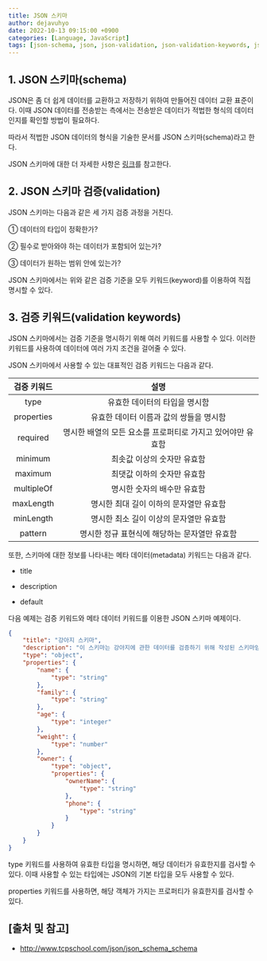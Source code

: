 ```yaml
---
title: JSON 스키마
author: dejavuhyo
date: 2022-10-13 09:15:00 +0900
categories: [Language, JavaScript]
tags: [json-schema, json, json-validation, json-validation-keywords, json-스키마, json-검증, json-검증-키워드]
---
```


## 1. JSON 스키마(schema)
JSON은 좀 더 쉽게 데이터를 교환하고 저장하기 위하여 만들어진 데이터 교환 표준이다. 이때 JSON 데이터를 전송받는 측에서는 전송받은 데이터가 적법한 형식의 데이터인지를 확인할 방법이 필요하다.

따라서 적법한 JSON 데이터의 형식을 기술한 문서를 JSON 스키마(schema)라고 한다.

JSON 스키마에 대한 더 자세한 사항은 [링크](http://json-schema.org)를 참고한다.

## 2. JSON 스키마 검증(validation)
JSON 스키마는 다음과 같은 세 가지 검증 과정을 거친다.

① 데이터의 타입이 정확한가?

② 필수로 받아와야 하는 데이터가 포함되어 있는가?

③ 데이터가 원하는 범위 안에 있는가?

JSON 스키마에서는 위와 같은 검증 기준을 모두 키워드(keyword)를 이용하여 직접 명시할 수 있다.

## 3. 검증 키워드(validation keywords)
JSON 스키마에서는 검증 기준을 명시하기 위해 여러 키워드를 사용할 수 있다. 이러한 키워드를 사용하여 데이터에 여러 가지 조건을 걸어줄 수 있다.

JSON 스키마에서 사용할 수 있는 대표적인 검증 키워드는 다음과 같다.

| 검증 키워드 | 설명 |
|:-----:|:-----:|
| type | 유효한 데이터의 타입을 명시함 |
| properties | 유효한 데이터 이름과 값의 쌍들을 명시함 |
| required | 명시한 배열의 모든 요소를 프로퍼티로 가지고 있어야만 유효함 |
| minimum | 최솟값 이상의 숫자만 유효함 |
| maximum | 최댓값 이하의 숫자만 유효함 |
| multipleOf | 명시한 숫자의 배수만 유효함 |
| maxLength | 명시한 최대 길이 이하의 문자열만 유효함 |
| minLength | 명시한 최소 길이 이상의 문자열만 유효함 |
| pattern | 명시한 정규 표현식에 해당하는 문자열만 유효함 |

또한, 스키마에 대한 정보를 나타내는 메타 데이터(metadata) 키워드는 다음과 같다.

* title

* description

* default

다음 예제는 검증 키워드와 메타 데이터 키워드를 이용한 JSON 스키마 예제이다.

```json
{
    "title": "강아지 스키마",
    "description": "이 스키마는 강아지에 관한 데이터를 검증하기 위해 작성된 스키마임.",
    "type": "object",
    "properties": {
        "name": {
            "type": "string"
        },
        "family": {
            "type": "string"
        },
        "age": {
            "type": "integer"
        },
        "weight": {
            "type": "number"
        },
        "owner": {
            "type": "object",
            "properties": {
                "ownerName": {
                    "type": "string"
                },
                "phone": {
                    "type": "string"
                }
            }
        }
    }
}
```

type 키워드를 사용하여 유효한 타입을 명시하면, 해당 데이터가 유효한지를 검사할 수 있다. 이때 사용할 수 있는 타입에는 JSON의 기본 타입을 모두 사용할 수 있다.

properties 키워드를 사용하면, 해당 객체가 가지는 프로퍼티가 유효한지를 검사할 수 있다.

## [출처 및 참고]
* <http://www.tcpschool.com/json/json_schema_schema>
